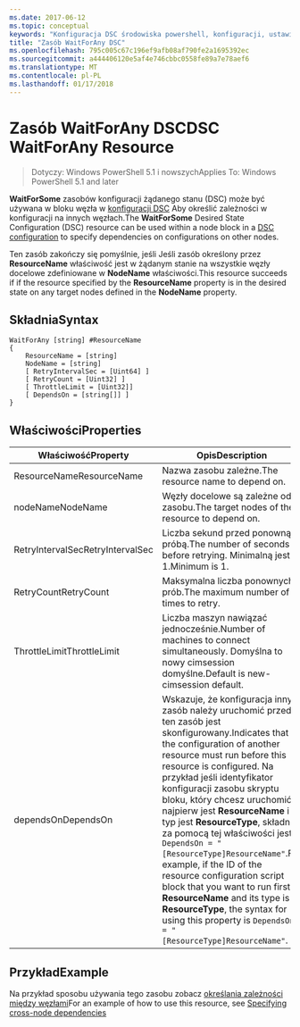 ```yaml
---
ms.date: 2017-06-12
ms.topic: conceptual
keywords: "Konfiguracja DSC środowiska powershell, konfiguracji, ustawienia"
title: "Zasób WaitForAny DSC"
ms.openlocfilehash: 795c005c67c196ef9afb08af790fe2a1695392ec
ms.sourcegitcommit: a444406120e5af4e746cbbc0558fe89a7e78aef6
ms.translationtype: MT
ms.contentlocale: pl-PL
ms.lasthandoff: 01/17/2018
---
```

# <a name="dsc-waitforany-resource"></a><span data-ttu-id="d8e1d-103">Zasób WaitForAny DSC</span><span class="sxs-lookup"><span data-stu-id="d8e1d-103">DSC WaitForAny Resource</span></span>

> <span data-ttu-id="d8e1d-104">Dotyczy: Windows PowerShell 5.1 i nowszych</span><span class="sxs-lookup"><span data-stu-id="d8e1d-104">Applies To: Windows PowerShell 5.1 and later</span></span>

<span data-ttu-id="d8e1d-105">**WaitForSome** zasobów konfiguracji żądanego stanu (DSC) może być używana w bloku węzła w [konfiguracji DSC](configurations.md) Aby określić zależności w konfiguracji na innych węzłach.</span><span class="sxs-lookup"><span data-stu-id="d8e1d-105">The **WaitForSome** Desired State Configuration (DSC) resource can be used within a node block in a [DSC configuration](configurations.md) to specify dependencies on configurations on other nodes.</span></span>

<span data-ttu-id="d8e1d-106">Ten zasób zakończy się pomyślnie, jeśli Jeśli zasób określony przez **ResourceName** właściwość jest w żądanym stanie na wszystkie węzły docelowe zdefiniowane w **NodeName** właściwości.</span><span class="sxs-lookup"><span data-stu-id="d8e1d-106">This resource succeeds if if the resource specified by the **ResourceName** property is in the desired state on any target nodes defined in the **NodeName** property.</span></span>


## <a name="syntax"></a><span data-ttu-id="d8e1d-107">Składnia</span><span class="sxs-lookup"><span data-stu-id="d8e1d-107">Syntax</span></span>

```
WaitForAny [string] #ResourceName
{
    ResourceName = [string]
    NodeName = [string]
    [ RetryIntervalSec = [Uint64] ]
    [ RetryCount = [Uint32] ] 
    [ ThrottleLimit = [Uint32]]
    [ DependsOn = [string[]] ]
}
```

## <a name="properties"></a><span data-ttu-id="d8e1d-108">Właściwości</span><span class="sxs-lookup"><span data-stu-id="d8e1d-108">Properties</span></span>

|  <span data-ttu-id="d8e1d-109">Właściwość</span><span class="sxs-lookup"><span data-stu-id="d8e1d-109">Property</span></span>  |  <span data-ttu-id="d8e1d-110">Opis</span><span class="sxs-lookup"><span data-stu-id="d8e1d-110">Description</span></span>   | 
|---|---| 
| <span data-ttu-id="d8e1d-111">ResourceName</span><span class="sxs-lookup"><span data-stu-id="d8e1d-111">ResourceName</span></span>| <span data-ttu-id="d8e1d-112">Nazwa zasobu zależne.</span><span class="sxs-lookup"><span data-stu-id="d8e1d-112">The resource name to depend on.</span></span>| 
| <span data-ttu-id="d8e1d-113">nodeName</span><span class="sxs-lookup"><span data-stu-id="d8e1d-113">NodeName</span></span>| <span data-ttu-id="d8e1d-114">Węzły docelowe są zależne od zasobu.</span><span class="sxs-lookup"><span data-stu-id="d8e1d-114">The target nodes of the resource to depend on.</span></span>| 
| <span data-ttu-id="d8e1d-115">RetryIntervalSec</span><span class="sxs-lookup"><span data-stu-id="d8e1d-115">RetryIntervalSec</span></span>| <span data-ttu-id="d8e1d-116">Liczba sekund przed ponowną próbą.</span><span class="sxs-lookup"><span data-stu-id="d8e1d-116">The number of seconds before retrying.</span></span> <span data-ttu-id="d8e1d-117">Minimalną jest 1.</span><span class="sxs-lookup"><span data-stu-id="d8e1d-117">Minimum is 1.</span></span>| 
| <span data-ttu-id="d8e1d-118">RetryCount</span><span class="sxs-lookup"><span data-stu-id="d8e1d-118">RetryCount</span></span>| <span data-ttu-id="d8e1d-119">Maksymalna liczba ponownych prób.</span><span class="sxs-lookup"><span data-stu-id="d8e1d-119">The maximum number of times to retry.</span></span>| 
| <span data-ttu-id="d8e1d-120">ThrottleLimit</span><span class="sxs-lookup"><span data-stu-id="d8e1d-120">ThrottleLimit</span></span>| <span data-ttu-id="d8e1d-121">Liczba maszyn nawiązać jednocześnie.</span><span class="sxs-lookup"><span data-stu-id="d8e1d-121">Number of machines to connect simultaneously.</span></span> <span data-ttu-id="d8e1d-122">Domyślna to nowy cimsession domyślne.</span><span class="sxs-lookup"><span data-stu-id="d8e1d-122">Default is new-cimsession default.</span></span>| 
| <span data-ttu-id="d8e1d-123">dependsOn</span><span class="sxs-lookup"><span data-stu-id="d8e1d-123">DependsOn</span></span> | <span data-ttu-id="d8e1d-124">Wskazuje, że konfiguracja inny zasób należy uruchomić przed ten zasób jest skonfigurowany.</span><span class="sxs-lookup"><span data-stu-id="d8e1d-124">Indicates that the configuration of another resource must run before this resource is configured.</span></span> <span data-ttu-id="d8e1d-125">Na przykład jeśli identyfikator konfiguracji zasobu skryptu bloku, który chcesz uruchomić najpierw jest __ResourceName__ i jej typ jest __ResourceType__, składnia za pomocą tej właściwości jest `DependsOn = "[ResourceType]ResourceName"`.</span><span class="sxs-lookup"><span data-stu-id="d8e1d-125">For example, if the ID of the resource configuration script block that you want to run first is __ResourceName__ and its type is __ResourceType__, the syntax for using this property is `DependsOn = "[ResourceType]ResourceName"`.</span></span>|


## <a name="example"></a><span data-ttu-id="d8e1d-126">Przykład</span><span class="sxs-lookup"><span data-stu-id="d8e1d-126">Example</span></span>

<span data-ttu-id="d8e1d-127">Na przykład sposobu używania tego zasobu zobacz [określania zależności między węzłami](crossNodeDependencies.md)</span><span class="sxs-lookup"><span data-stu-id="d8e1d-127">For an example of how to use this resource, see [Specifying cross-node dependencies](crossNodeDependencies.md)</span></span>

